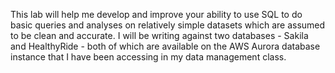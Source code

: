 This lab will help me develop and improve your ability to use SQL to do basic queries and analyses on relatively simple datasets which are assumed to be clean and accurate. 
I will be writing against two databases - Sakila and HealthyRide - both of which are available on the AWS Aurora database instance that I have been accessing in my data management class. 
